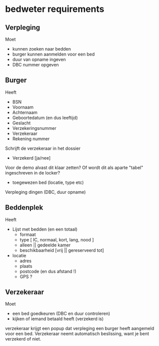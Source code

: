 # bedweter requirements #

## Verpleging ##
Moet
  * kunnen zoeken naar bedden
  * burger kunnen aanmelden voor een bed
  * duur van opname ingeven
  * DBC nummer opgeven

## Burger ##
Heeft

  * BSN
  * Voornaam
  * Achternaam
  * Geboortedatum (en dus leeftijd)
  * Geslacht
  * Verzekeringsnummer
  * Verzekeraar
  * Rekening nummer

Schrijft de verzekeraar in het dossier
  * Verzekerd [ja/nee]

Voor de demo alvast dit klaar zetten? Of wordt dit als
aparte "tabel" ingeschreven in de locker?
  * toegewezen bed (locatie, type etc)

Verpleging dingen (DBC, duur opname)
  
## Beddenplek ##
Heeft

  * Lijst met bedden (en een totaal)
      - formaat
      - type [ IC, normaal, kort, lang, nood ]
      - alleen || gedeelde kamer
      - beschikbaarheid [vrij || gereserveerd tot]
  * locatie
      - adres
      - plaats
      - postcode  (en dus afstand !)
      - GPS ?

## Verzekeraar ##
Moet
  * een bed goedkeuren (DBC en duur controleren)
  * kijken of iemand betaald heeft (verzekerd is)

verzekeraar krijgt een popup dat verpleging een burger
heeft aangemeld voor een bed. Verzekeraar neemt automatisch
beslissing, want je bent verzekerd of niet.
